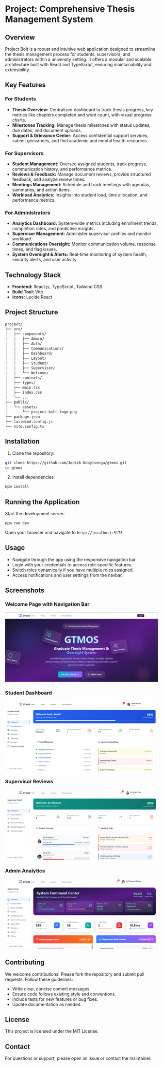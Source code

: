 # Project: Comprehensive Thesis Management System

## Overview

Project Bolt is a robust and intuitive web application designed to streamline the thesis management process for students, supervisors, and administrators within a university setting. It offers a modular and scalable architecture built with React and TypeScript, ensuring maintainability and extensibility.

## Key Features

### For Students
- **Thesis Overview:** Centralized dashboard to track thesis progress, key metrics like chapters completed and word count, with visual progress charts.
- **Milestones Tracking:** Manage thesis milestones with status updates, due dates, and document uploads.
- **Support & Grievance Center:** Access confidential support services, submit grievances, and find academic and mental health resources.

### For Supervisors
- **Student Management:** Oversee assigned students, track progress, communication history, and performance metrics.
- **Reviews & Feedback:** Manage document reviews, provide structured feedback, and analyze review times.
- **Meetings Management:** Schedule and track meetings with agendas, summaries, and action items.
- **Workload Analytics:** Insights into student load, time allocation, and performance metrics.

### For Administrators
- **Analytics Dashboard:** System-wide metrics including enrollment trends, completion rates, and predictive insights.
- **Supervisor Management:** Administer supervisor profiles and monitor workload.
- **Communications Oversight:** Monitor communication volume, response times, and flag issues.
- **System Oversight & Alerts:** Real-time monitoring of system health, security alerts, and user activity.

## Technology Stack

- **Frontend:** React.js, TypeScript, Tailwind CSS
- **Build Tool:** Vite
- **Icons:** Lucide React

## Project Structure

```
project/
├── src/
│   ├── components/
│   │   ├── Admin/
│   │   ├── Auth/
│   │   ├── Communications/
│   │   ├── Dashboard/
│   │   ├── Layout/
│   │   ├── Student/
│   │   ├── Supervisor/
│   │   └── Welcome/
│   ├── contexts/
│   ├── types/
│   ├── main.tsx
│   ├── index.css
│   └── ...
├── public/
│   └── assets/
│       └── project-bolt-logo.png
├── package.json
├── tailwind.config.js
└── vite.config.ts
```

## Installation

1. Clone the repository:

```bash
git clone https://github.com/Jodick-Ndayisenga/gtmos.git
cd gtmos
```

2. Install dependencies:

```bash
npm install
```

## Running the Application

Start the development server:

```bash
npm run dev
```

Open your browser and navigate to `http://localhost:5173`.

## Usage

- Navigate through the app using the responsive navigation bar.
- Login with your credentials to access role-specific features.
- Switch roles dynamically if you have multiple roles assigned.
- Access notifications and user settings from the navbar.

## Screenshots

### Welcome Page with Navigation Bar

![Welcome Page](./src/assets/home.png)

### Student Dashboard

![Student Dashboard](./src/assets/student-dashboard.png)

### Supervisor Reviews

![Supervisor Reviews](./src/assets/supervisor-dashboard.png)

### Admin Analytics

![Admin Analytics](./src/assets/admin-dashboard.png)

## Contributing

We welcome contributions! Please fork the repository and submit pull requests. Follow these guidelines:

- Write clear, concise commit messages.
- Ensure code follows existing style and conventions.
- Include tests for new features or bug fixes.
- Update documentation as needed.

## License

This project is licensed under the MIT License.

## Contact

For questions or support, please open an issue or contact the maintainer.